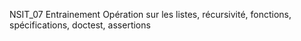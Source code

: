 NSIT_07 Entrainement
Opération sur les listes, récursivité, fonctions, spécifications, doctest, assertions
